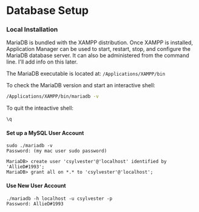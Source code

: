 # Database Setup

### Local Installation
MariaDB is bundled with the XAMPP distribution. Once XAMPP is installed, Application Manager can be used to start, restart, stop, and configure the MariaDB database server. It can also be administered from the command line. I'll add info on this later.

The MariaDB executable is located at: `/Applications/XAMPP/bin`

To check the MariaDB version and start an interactive shell:
```bash
/Applications/XAMPP/bin/mariadb -v
```

To quit the inteactive shell:
```bash
\q
```

#### Set up a MySQL User Account
```text
sudo ./mariadb -v
Password: (my mac user sudo password)

MariaDB> create user 'csylvester'@'localhost' identified by 'AllieD#1993';
MariaDB> grant all on *.* to 'csylvester'@'localhost';
```

#### Use New User Account
```text
./mariadb -h localhost -u csylvester -p
Password: AllieD#1993
```
